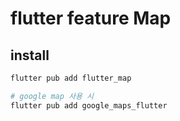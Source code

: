 # flutter feature Map

## install

```sh
flutter pub add flutter_map

# google map 사용 시
flutter pub add google_maps_flutter
```
